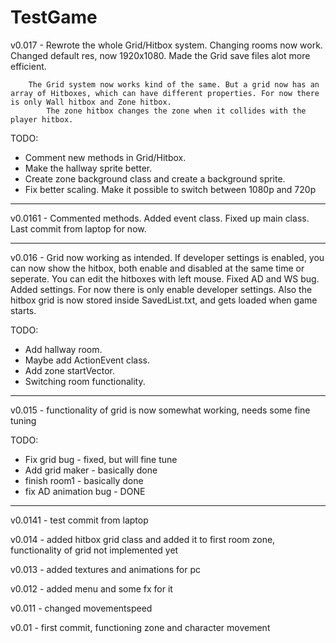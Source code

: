 # TestGame


v0.017 - Rewrote the whole Grid/Hitbox system. Changing rooms now work. Changed default res, now 1920x1080. Made the Grid save files alot more efficient.

		The Grid system now works kind of the same. But a grid now has an array of Hitboxes, which can have different properties. For now there is only Wall hitbox and Zone hitbox.
			The zone hitbox changes the zone when it collides with the player hitbox.
			


TODO:
- Comment new methods in Grid/Hitbox.
- Make the hallway sprite better.
- Create zone background class and create a background sprite.
- Fix better scaling. Make it possible to switch between 1080p and 720p

------------------------------------------------------------------------------------------


v0.0161 - Commented methods. Added event class. Fixed up main class. Last commit from laptop for now.

------------------------------------------------------------------------------------------

v0.016 - Grid now working as intended. If developer settings is enabled, you can now show the hitbox, both enable and
disabled at the same time or seperate. You can edit the hitboxes with left mouse. Fixed AD and WS bug. Added settings.
For now there is only enable developer settings. Also the hitbox grid is now stored inside SavedList.txt, and gets loaded
when game starts.

TODO:
- Add hallway room.
- Maybe add ActionEvent class.
- Add zone startVector.
- Switching room functionality.

------------------------------------------------------------------------------------------


v0.015 - functionality of grid is now somewhat working, needs some fine tuning

TODO:
- Fix grid bug - fixed, but will fine tune
- Add grid maker - basically done
- finish room1 - basically done
- fix AD animation bug - DONE

------------------------------------------------------------------------------------------

v0.0141 - test commit from laptop

v0.014 - added hitbox grid class and added it to first room zone, functionality of grid not implemented yet

v0.013 - added textures and animations for pc

v0.012 - added menu and some fx for it

v0.011 - changed movementspeed

v0.01 - first commit, functioning zone and character movement
